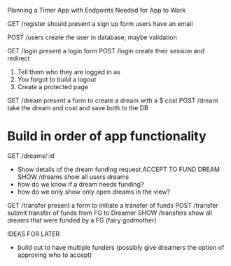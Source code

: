 Planning a Timer App with Endpoints Needed for App to Work

GET /register
  should present a sign up form
  users have an email

POST /users
  create the user in database, maybe validation

GET /login
  present a login form
POST /login
  create their session and redirect
  1. Tell them who they are logged in as
  2. You forgot to build a logout
  3. Create a protected page

GET /dream
  present a form to create a dream with a $ cost
POST /dream
  take the dream and cost and save both to the DB
# Build in order of app functionality
GET /dreams/:id
  - Show details of the dream funding request
  ACCEPT TO FUND DREAM
SHOW /dreams
  show all users dreams
  - how do we know if a dream needs funding?
  - how do we only show only open dreams in the view?


GET /transfer
  present a form to initiate a transfer of funds
POST /transfer     
  submit transfer of funds from FG to Dreamer
SHOW /transfers
  show all dreams that were funded by a FG (fairy godmother)



IDEAS FOR LATER
  *  build out to have multiple funders (possibly give dreamers the option of approving who to accept)

